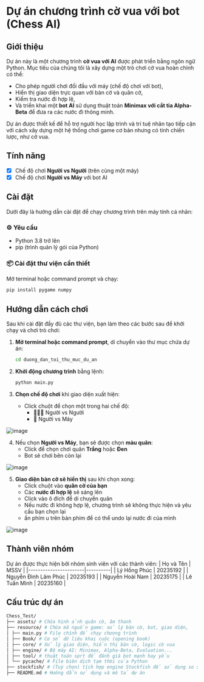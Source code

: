 # Dự án chương trình cờ vua với bot (Chess AI)
## Giới thiệu
Dự án này là một chương trình **cờ vua với AI** được phát triển bằng ngôn ngữ Python. Mục tiêu của chúng tôi là xây dựng một trò chơi cờ vua hoàn chỉnh có thể:
- Cho phép người chơi đối đầu với máy (chế độ chơi với bot),
- Hiển thị giao diện trực quan với bàn cờ và quân cờ,
- Kiểm tra nước đi hợp lệ,
- Và triển khai một **bot AI** sử dụng thuật toán **Minimax với cắt tỉa Alpha-Beta** để đưa ra các nước đi thông minh.

Dự án được thiết kế để hỗ trợ người học lập trình và trí tuệ nhân tạo tiếp cận với cách xây dựng một hệ thống chơi game cơ bản nhưng có tính chiến lược, như cờ vua.
## Tính năng
- [x] Chế độ chơi **Người vs Người** (trên cùng một máy)
- [x] Chế độ chơi **Người vs Máy** với bot AI
## Cài đặt
Dưới đây là hướng dẫn cài đặt để chạy chương trình trên máy tính cá nhân:

### ⚙️ Yêu cầu

- Python 3.8 trở lên
- pip (trình quản lý gói của Python)

### 📦 Cài đặt thư viện cần thiết

Mở terminal hoặc command prompt và chạy:

```bash
pip install pygame numpy
```

## Hướng dẫn cách chơi
Sau khi cài đặt đầy đủ các thư viện, bạn làm theo các bước sau để khởi chạy và chơi trò chơi:

1. **Mở terminal hoặc command prompt**, di chuyển vào thư mục chứa dự án:

    ```bash
    cd duong_dan_toi_thu_muc_du_an
    ```

2. **Khởi động chương trình** bằng lệnh:

    ```bash
    python main.py
    ```

3. **Chọn chế độ chơi** khi giao diện xuất hiện:
    - Click chuột để chọn một trong hai chế độ:
      - 🧑‍🤝‍🧑 Người vs Người
      - 🤖 Người vs Máy
        
![image](https://github.com/user-attachments/assets/fb3b8230-39e2-4977-b1b8-cb64a9afe115)

4. Nếu chọn **Người vs Máy**, bạn sẽ được chọn **màu quân**:
    - Click để chọn chơi quân **Trắng** hoặc **Đen**
    - Bot sẽ chơi bên còn lại
      
![image](https://github.com/user-attachments/assets/811554cd-5fd2-4f72-8ef5-ee4b8b959be3)

5. **Giao diện bàn cờ sẽ hiển thị** sau khi chọn xong:
    - Click chuột vào **quân cờ của bạn**
    - Các **nước đi hợp lệ** sẽ sáng lên
    - Click vào ô đích để di chuyển quân
    - Nếu nước đi không hợp lệ, chương trình sẽ không thực hiện và yêu cầu bạn chọn lại
    - ấn phím u trên bàn phim để có thể undo lại nước đi của mình
   
![image](https://github.com/user-attachments/assets/cf29b582-9335-45f5-b5ec-9e4463ed3c1d)

## Thành viên nhóm
Dự án được thực hiện bởi nhóm sinh viên với các thành viên:
| Họ và Tên             |   MSSV   |
|-----------------------|----------|
| Lý Hồng Phúc          | 20235192 |
| Nguyễn Đình Lâm Phúc  | 20235193 |
| Nguyễn Hoài Nam       | 20235175 |
| Lê Tuấn Minh          | 20235160 | 

## Cấu trúc dự án
```bash
Chess_Test/
├── assets/ # Chứa hình ảnh quân cờ, âm thanh 
├── resource/ # Chứa mã nguồn game: xử lý bàn cờ, bot, giao diện, 
│ ├── main.py # File chính để chạy chương trình
│ ├── Book/ # Cơ sở dữ liệu khai cuộc (opening book)
│ ├── core/ # Xử lý giao diện, hiển thị bàn cờ, logic cờ vua
│ ├── engine/ # Bộ máy AI: Minimax, Alpha-Beta, Evaluation...
│ ├── tool/ # thuật toán sprt để đánh giá bot mạnh hay yếu
│ └── pycache/ # File biên dịch tạm thời của Python
├── stockfish/ # (Tuỳ chọn) tích hợp engine Stockfish để sử dụng so sánh bằng sprt
├── README.md # Hướng dẫn sử dụng và mô tả dự án
```


